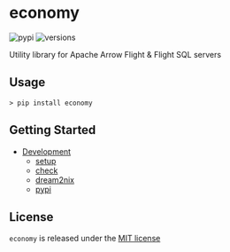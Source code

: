 # economy
![pypi](https://img.shields.io/pypi/v/economy.svg)
![versions](https://img.shields.io/pypi/pyversions/economy.svg)

Utility library for Apache Arrow Flight &amp; Flight SQL servers

## Usage

```console
> pip install economy
```

## Getting Started

- [Development](./docs/DEVELOPMENT.md)
  - [setup](./docs/DEVELOPMENT.md#setup)
  - [check](./docs/DEVELOPMENT.md#check)
  - [dream2nix](./docs/DEVELOPMENT.md#dream2nix)
  - [pypi](./docs/DEVELOPMENT.md#pypi)

## License

`economy` is released under the [MIT license](./LICENSE)

